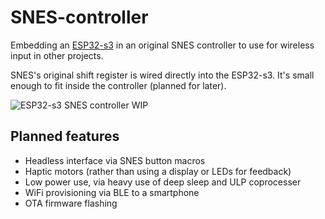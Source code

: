 # SNES-controller
Embedding an [ESP32-s3](https://www.adafruit.com/product/5426) in an original SNES controller to use for wireless input in other projects.

SNES's original shift register is wired directly into the ESP32-s3. It's small enough to fit inside the controller (planned for later).

![ESP32-s3 SNES controller WIP](https://ucbc7ad41ae18309d453a8df212a.previews.dropboxusercontent.com/p/thumb/ABrm6DWmLYcgorLsw8TiE0Qro4GitAtGgZ9QeaCAAG-0CxiwiQ6KEj0C5JHPPFytRZfq0m4u_MGuecTYOe2AI4aLW8RSKonEKPLsJJdj5FeuVEbeg9eKno1r3ziumloUgS2fU2Xha3RogrnsXdO32QHEI9Ab9gTD_UviihHmg6a8-D0vNQUAthl_JOqvU0Gbwv6l7TBvNm5a6Ab7UFxZvTjURJpklEexC7rHgBOOPLCUchWZwXKS0awpxs7jP35X_l-lkwHrb0-qpX_P5vyMG8RJ2mP1owiX11iQotcYKkibhkZxbgR09AgSkmo9F3bcUAbhc5OW1mqXpSNmnydj5Lc2AScTwXMAune1mLYlb7_QPQyTsXFLuJf8YWcHc4KB5wQj7RE9tcXZmqIEznFrA3mYwatqjwFZbVtMVZs9triuUw/p.jpeg)

## Planned features
- Headless interface via SNES button macros
- Haptic motors (rather than using a display or LEDs for feedback)
- Low power use, via heavy use of deep sleep and ULP coprocesser
- WiFi provisioning via BLE to a smartphone
- OTA firmware flashing
